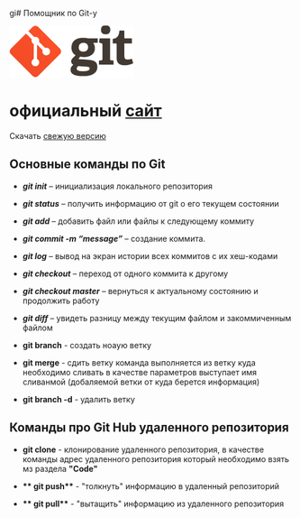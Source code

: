 gi# Помощник по Git-у

![логотип](./logo@2x.png)

# официальный [сайт](https://git-scm.com/) #

Скачать [свежую версию](https://git-scm.com/download/)

## Основные команды по Git 

*  _**git init**_ – инициализация локального репозитория

* _**git status**_ – получить информацию от git о его текущем состоянии
* _**git add**_ – добавить файл или файлы к следующему коммиту
* _**git commit -m “message”**_ – создание коммита.
* _**git log**_ – вывод на экран истории всех коммитов с их хеш-кодами
* _**git checkout**_ – переход от одного коммита к другому
* _**git checkout master**_ – вернуться к актуальному состоянию и продолжить работу
* _**git diff**_ – увидеть разницу между текущим файлом и закоммиченным файлом 
* __**git branch**__ - создать ноаую ветку 
* __**git merge**__ - сдить ветку команда выполняется из ветку куда необходимо сливать в качестве параметров выступает имя сливанмой (добаляемой ветки от куда берется информация)
* __**git branch -d**__ - удалить ветку 

## Команды про Git Hub удаленного репозитория

* __**git clone**__ - клонирование удаленного репозитория, в качестве команды адрес удаленного репозитория который необходимо взять мз раздела **"Code"** 

* __** git push**__ - "толкнуть" информацию в удаленный репозиторий 

* __** git pull**__ - "вытащить" информацию из удаленного репозитория 


